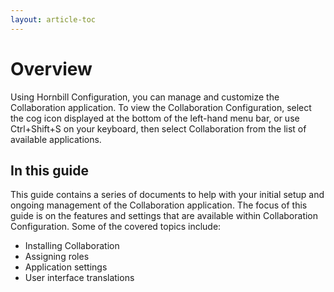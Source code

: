 ```yaml
---
layout: article-toc
---
```

# Overview
Using Hornbill Configuration, you can manage and customize the Collaboration application. To view the Collaboration Configuration, select the cog icon displayed at the bottom of the left-hand menu bar, or use Ctrl+Shift+S on your keyboard, then select Collaboration from the list of available applications.

## In this guide
This guide contains a series of documents to help with your initial setup and ongoing management of the Collaboration application. The focus of this guide is on the features and settings that are available within Collaboration Configuration. Some of the covered topics include:

* Installing Collaboration
* Assigning roles
* Application settings
* User interface translations
